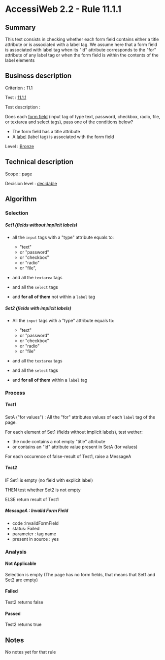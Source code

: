 # AccessiWeb 2.2 - Rule 11.1.1

## Summary

This test consists in checking whether each form field contains either a
title attribute or is associated with a label tag. We assume here that a
form field is associated with label tag when its "id" attribute
corresponds to the "for" attribute of any label tag or ﻿﻿﻿﻿﻿﻿when the
form field is within the contents of the label elements

## Business description

Criterion : 11.1

Test : [11.1.1](http://www.accessiweb.org/index.php/accessiweb-22-english-version.html#test-11-1-1)

Test description :

Does each [form field](http://www.accessiweb.org/index.php/glossary-76.html#mChpSaisie)
(input tag of type text, password, checkbox, radio, file, or textarea and select tags), pass one of the conditions below?

-   The form field has a title attribute
-   A [label](http://www.accessiweb.org/index.php/glossary-76.html#mEtiquette) (label tag) is associated with the form field

Level : [Bronze](/en/category/rules-design/accessiweb-11/level/bronze)

## Technical description

Scope : [page](/en/category/rules-design/accessiweb-11/scope/page)

Decision level :
[decidable](/en/category/rules-design/accessiweb-11/decision-level/decidable)

## Algorithm

### Selection

##### Set1 (fields without implicit labels)

-   all the `input` tags with a "type" attribute equals to:
    -   "text"
    -   or "password"
    -   or "checkbox"
    -   or "radio"
    -   or "file",

-   and all the `textarea` tags
-   and all the `select` tags
-   and **for all of them** not within a `label` tag

##### Set2 (fields with implicit labels)

-   All the `input` tags with a "type" attribute equals to:
    -   "text"
    -   or "password"
    -   or "checkbox"
    -   or "radio"
    -   or "file"

-   and all the `textarea` tags
-   and all the `select` tags
-   and **for all of them** within a `label` tag

### Process

##### Test1

SetA ("for values") : All the "for" attributes values of each `label`
tag of the page.

For each element of Set1 (fields without implicit labels), test wether:

-   the node contains a not empty "title" attribute
-   or contains an "id" attribute value present in SetA (for values)

For each occurence of false-result of Test1, raise a MessageA

##### Test2

IF Set1 is empty (no field with explicit label)

THEN test whether Set2 is not empty

ELSE return result of Test1

##### MessageA : Invalid Form Field

-   code :InvalidFormField
-   status: Failed
-   parameter : tag name
-   present in source : yes

### Analysis

#### Not Applicable

Selection is empty (The page has no form fields, that means that Set1
and Set2 are empty)

#### Failed

Test2 returns false

#### Passed

Test2 returns true

## Notes

No notes yet for that rule
